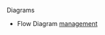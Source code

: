 Diagrams
* Flow Diagram [management](https://drive.google.com/file/d/1IzKoGggceo2r_uc_FSy-E2ec4ZUjqHB4/view?usp=sharing)